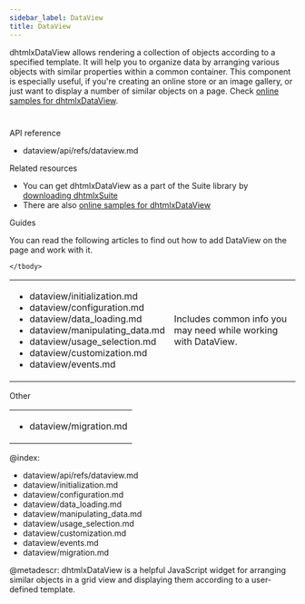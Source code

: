 ```yaml
---
sidebar_label: DataView
title: DataView
---          
```


dhtmlxDataView allows rendering a collection of objects according to a specified template. It will help you to organize data by arranging various objects with similar properties within a common container.
This component is especially useful, if you're creating an online store or an image gallery, or just want to display a number of similar objects on a page.
Check [online samples for dhtmlxDataView](https://docs.dhtmlx.com/suite/samples/dataview/). 

<img style="margin: 20px auto; display: block;" src="dataview/dataview_front.png" alt=""/>


<div class="h2">API reference</div>

- dataview/api/refs/dataview.md


<div class="h2">Related resources</div>

- You can get dhtmlxDataView as a part of the Suite library by [downloading dhtmlxSuite](https://dhtmlx.com/docs/products/dhtmlxSuite/download.shtml)          
- There are also [online samples for dhtmlxDataView](https://docs.dhtmlx.com/suite/samples/dataview/)  


<div class="h2">Guides</div>

You can read the following articles to find out how to add DataView on the page and work with it.

<table class='guide-table'>
	<tbody>
    <tr>
        <td id="import" class='topics'>           
            <ul id="import_sublist">
            	<li>dataview/initialization.md</li>
                <li>dataview/configuration.md</li>
            	<li>dataview/data_loading.md</li>              
                <li>dataview/manipulating_data.md</li> 
                <li>dataview/usage_selection.md</li>         	
				<li>dataview/customization.md</li>	
            	<li>dataview/events.md</li>              
			</ul>
        </td>
        <td class='topic_description'>Includes common info you may need while working with DataView.</td>
    </tr>
    
   	</tbody>
</table>

<div class="h2">Other</div>

<table class='other-table'>
	<tbody>
    <tr>
        <td id="other" class='topics'>            
            <ul id="other_sublist">
                <li>dataview/migration.md</li>
            </ul>
        </td>
    </tr>           
</tbody>

</table>

@index:
- dataview/api/refs/dataview.md
- dataview/initialization.md
- dataview/configuration.md
- dataview/data_loading.md
- dataview/manipulating_data.md
- dataview/usage_selection.md
- dataview/customization.md
- dataview/events.md
- dataview/migration.md


@metadescr:
dhtmlxDataView is a helpful JavaScript widget for arranging similar objects in a grid view and displaying them according to a user-defined template. 
